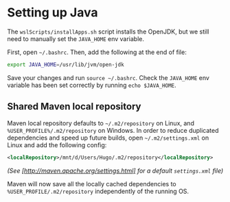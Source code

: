 # Setting up Java

The `wslScripts/installApps.sh` script installs the OpenJDK, but we still need to manually set the `JAVA_HOME` env variable.

First, open `~/.bashrc`. Then, add the following at the end of file:

```bash
export JAVA_HOME=/usr/lib/jvm/open-jdk
```

Save your changes and run `source ~/.bashrc`. Check the `JAVA_HOME` env variable has been set correctly by running `echo $JAVA_HOME`.

## Shared Maven local repository

Maven local repository defaults to `~/.m2/repository` on Linux, and `%USER_PROFILE%/.m2/repository` on Windows. In order to reduce duplicated dependencies and speed up future builds, open `~/.m2/settings.xml` on Linux and add the following config:

```xml
<localRepository>/mnt/d/Users/Hugo/.m2/repository</localRepository>
```

_(See [http://maven.apache.org/settings.html] for a default `settings.xml` file)_

Maven will now save all the locally cached dependencies to `%USER_PROFILE/.m2/repository` independently of the running OS.